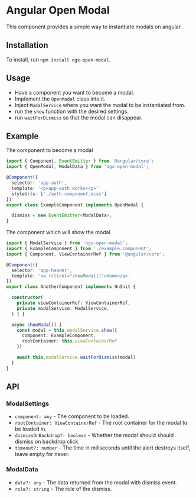 # Angular Open Modal

This component provides a simple way to instantiate modals on angular.

## Installation

To install, run `npm install ngx-open-modal`.

## Usage

- Have a component you want to become a modal.
- Implement the `OpenModal` class into it.
- Inject `ModalService` where you want the modal to be instantiated from.
- run the `show` function with the desired settings.
- run `waitForDismiss` so that the modal can disappear.

## Example
The component to become a modal
```ts
import { Component, EventEmitter } from '@angular/core';
import { OpenModal, ModalData } from 'ngx-open-modal';

@Component({
  selector: 'app-auth',
  template: '<p>app-auth works</p>'
  styleUrls: ['./auth.component.scss']
})
export class ExampleComponent implements OpenModal {

  dismiss = new EventEmitter<ModalData>;
}
```

The component which will show the modal
```ts
import { ModalService } from 'ngx-open-modal';
import { ExampleComponent } from './example.component';
import { Component, ViewContainerRef } from '@angular/core';

@Component({
  selector: 'app-header',
  template: '<a (click)="showModal()">Home</a>'
})
export class AnotherComponent implements OnInit {

  constructor(
    private viewContainerRef: ViewContainerRef,
    private modalService: ModalService,
  ) { }

  async showModal() {
    const modal = this.modalService.show({
      component: ExampleComponent,
      rootContainer: this.viewContainerRef
    })

    await this.modalService.waitForDismiss(modal)
  }
}
```

## API

### ModalSettings
- `component: any` - The component to be loaded.
- `rootContainer: ViewContainerRef` - The root container for the modal to be loaded in.
- `dismissOnBackdrop?: boolean` - Whether the modal should should dismiss on backdrop click.
- `timeout?: number` - The time in miliseconds until the alert destroys itself, leave empty for never.

### ModalData
- `data?: any` - The data returned from the modal with dismiss event.
- `role?: string` - The role of the dismiss.
